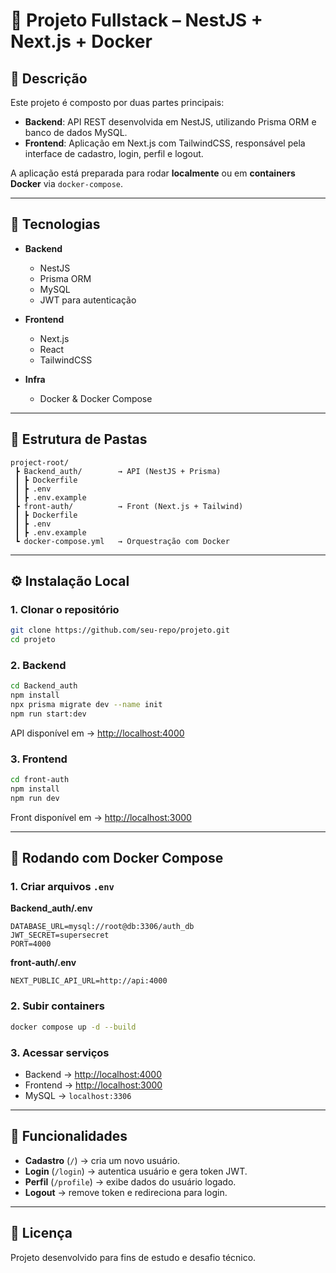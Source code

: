 # 📖 Projeto Fullstack – NestJS + Next.js + Docker

## 📌 Descrição
Este projeto é composto por duas partes principais:  
- **Backend**: API REST desenvolvida em NestJS, utilizando Prisma ORM e banco de dados MySQL.  
- **Frontend**: Aplicação em Next.js com TailwindCSS, responsável pela interface de cadastro, login, perfil e logout.  

A aplicação está preparada para rodar **localmente** ou em **containers Docker** via `docker-compose`.

---

## 🚀 Tecnologias
- **Backend**
  - NestJS
  - Prisma ORM
  - MySQL
  - JWT para autenticação

- **Frontend**
  - Next.js
  - React
  - TailwindCSS

- **Infra**
  - Docker & Docker Compose

---

## 📂 Estrutura de Pastas
```
project-root/
 ┣ Backend_auth/        → API (NestJS + Prisma)
 ┃ ┣ Dockerfile
 ┃ ┣ .env
 ┃ ┣ .env.example
 ┣ front-auth/          → Front (Next.js + Tailwind)
 ┃ ┣ Dockerfile
 ┃ ┣ .env
 ┃ ┣ .env.example
 ┗ docker-compose.yml   → Orquestração com Docker
```

---

## ⚙️ Instalação Local

### 1. Clonar o repositório
```bash
git clone https://github.com/seu-repo/projeto.git
cd projeto
```

### 2. Backend
```bash
cd Backend_auth
npm install
npx prisma migrate dev --name init
npm run start:dev
```
API disponível em → [http://localhost:4000](http://localhost:4000)

### 3. Frontend
```bash
cd front-auth
npm install
npm run dev
```
Front disponível em → [http://localhost:3000](http://localhost:3000)

---

## 🐳 Rodando com Docker Compose

### 1. Criar arquivos `.env`
**Backend_auth/.env**
```env
DATABASE_URL=mysql://root@db:3306/auth_db
JWT_SECRET=supersecret
PORT=4000
```

**front-auth/.env**
```env
NEXT_PUBLIC_API_URL=http://api:4000
```

### 2. Subir containers
```bash
docker compose up -d --build
```

### 3. Acessar serviços
- Backend → [http://localhost:4000](http://localhost:4000)  
- Frontend → [http://localhost:3000](http://localhost:3000)  
- MySQL → `localhost:3306`

---

## 🔑 Funcionalidades
- **Cadastro** (`/`) → cria um novo usuário.  
- **Login** (`/login`) → autentica usuário e gera token JWT.  
- **Perfil** (`/profile`) → exibe dados do usuário logado.  
- **Logout** → remove token e redireciona para login.  

---

## 📄 Licença
Projeto desenvolvido para fins de estudo e desafio técnico.  
